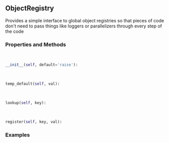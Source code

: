 ## <a id="McUtils.Scaffolding.Caches.ObjectRegistry">ObjectRegistry</a>
Provides a simple interface to global object registries
so that pieces of code don't need to pass things like loggers
or parallelizers through every step of the code

### Properties and Methods
<a id="McUtils.Scaffolding.Caches.ObjectRegistry.__init__" class="docs-object-method">&nbsp;</a>
```python
__init__(self, default='raise'): 
```

<a id="McUtils.Scaffolding.Caches.ObjectRegistry.temp_default" class="docs-object-method">&nbsp;</a>
```python
temp_default(self, val): 
```

<a id="McUtils.Scaffolding.Caches.ObjectRegistry.lookup" class="docs-object-method">&nbsp;</a>
```python
lookup(self, key): 
```

<a id="McUtils.Scaffolding.Caches.ObjectRegistry.register" class="docs-object-method">&nbsp;</a>
```python
register(self, key, val): 
```

### Examples


